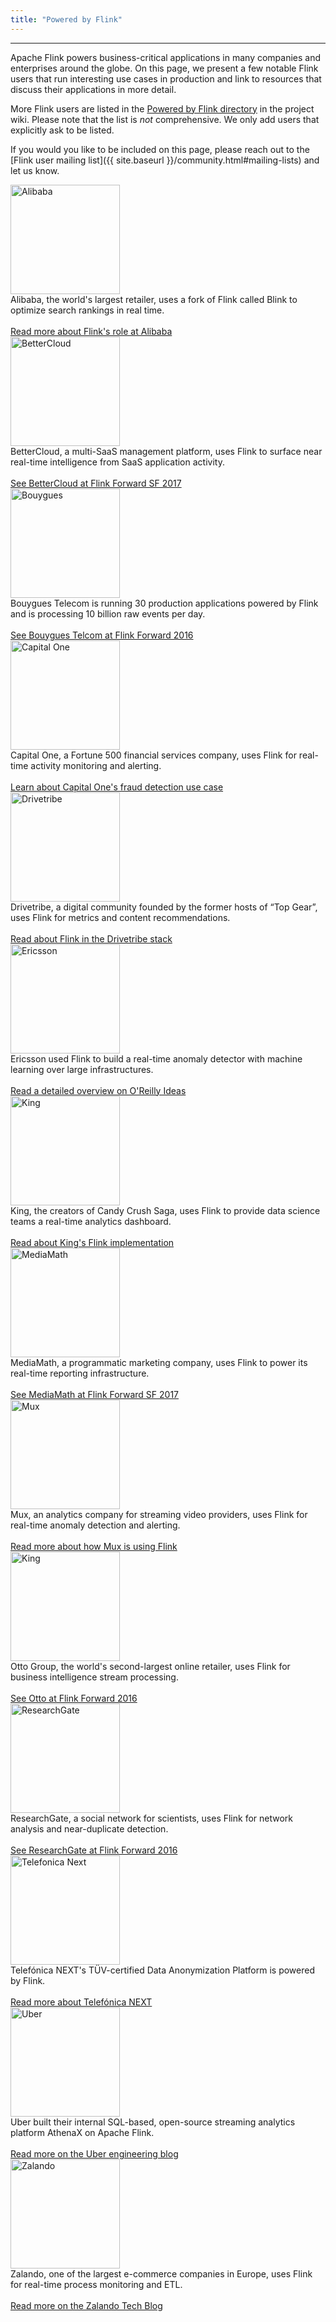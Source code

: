 ```yaml
---
title: "Powered by Flink"
---
```


<!-- --------------------------------------------- -->
<!--                Powered by Flink
<!-- --------------------------------------------- -->

<hr />

Apache Flink powers business-critical applications in many companies and enterprises around the globe. On this page, we present a few notable Flink users that run interesting use cases in production and link to resources that discuss their applications in more detail.

More Flink users are listed in the <a href="https://cwiki.apache.org/confluence/display/FLINK/Powered+by+Flink" target='_blank'><small><span class="glyphicon glyphicon-new-window"></span></small> Powered by Flink directory</a> in the project wiki. Please note that the list is *not* comprehensive. We only add users that explicitly ask to be listed.

If you would you like to be included on this page, please reach out to the [Flink user mailing list]({{ site.baseurl }}/community.html#mailing-lists) and let us know.

<div class="row-fluid">

   <div class="height col-md-3 col-sm-4 col-xs-6">
      <img src="{{ site.baseurl }}/img/poweredby/alibaba-logo.png" width="175"  alt="Alibaba" /><br />
      Alibaba, the world's largest retailer, uses a fork of Flink called Blink to optimize search rankings in real time. <br><br><a href="https://data-artisans.com/blog/blink-flink-alibaba-search" target='_blank'><small><span class="glyphicon glyphicon-new-window"></span></small> Read more about Flink's role at Alibaba</a>
   </div>
   <div class="height col-md-3 col-sm-4 col-xs-6">
      <img src="{{ site.baseurl }}/img/poweredby/bettercloud-logo.png" width="175"  alt="BetterCloud" /><br />
      BetterCloud, a multi-SaaS management platform, uses Flink to surface near real-time intelligence from SaaS application activity. <br><br><a href="https://www.youtube.com/watch?v=_yHds9SvMfE&list=PLDX4T_cnKjD2UC6wJr_wRbIvtlMtkc-n2&index=10" target='_blank'><small><span class="glyphicon glyphicon-new-window"></span></small> See BetterCloud at Flink Forward SF 2017</a>
   </div>
   <div class="height col-md-3 col-sm-4 col-xs-6">
      <img src="{{ site.baseurl }}/img/poweredby/bouygues-logo.jpg" width="175"  alt="Bouygues" /><br />
      Bouygues Telecom is running 30 production applications powered by Flink and is processing 10 billion raw events per day. <br><br><a href="http://2016.flink-forward.org/kb_sessions/a-brief-history-of-time-with-apache-flink-real-time-monitoring-and-analysis-with-flink-kafka-hb/" target='_blank'><small><span class="glyphicon glyphicon-new-window"></span></small> See Bouygues Telcom at Flink Forward 2016</a>
   </div>
   <div class="height col-md-3 col-sm-4 col-xs-6">
      <img src="{{ site.baseurl }}/img/poweredby/capital-one-logo.png" width="175"  alt="Capital One" /><br />
      Capital One, a Fortune 500 financial services company, uses Flink for real-time activity monitoring and alerting. <br><br><a href="https://www.slideshare.net/FlinkForward/flink-forward-san-francisco-2018-andrew-gao-jeff-sharpe-finding-bad-acorns" target='_blank'><small><span class="glyphicon glyphicon-new-window"></span></small> Learn about Capital One's fraud detection use case</a>
   </div>
   <div class="height col-md-3 col-sm-4 col-xs-6">
      <img src="{{ site.baseurl }}/img/poweredby/dtrb-logo.png" width="175"  alt="Drivetribe" /><br />
      Drivetribe, a digital community founded by the former hosts of “Top Gear”, uses Flink for metrics and content recommendations. <br><br><a href="https://data-artisans.com/drivetribe-cqrs-apache-flink/" target='_blank'><small><span class="glyphicon glyphicon-new-window"></span></small> Read about Flink in the Drivetribe stack</a>
   </div>

   <div class="height col-md-3 col-sm-4 col-xs-6">
      <img src="{{ site.baseurl }}/img/poweredby/ericsson-logo.png" width="175"  alt="Ericsson" /><br />
      Ericsson used Flink to build a real-time anomaly detector with machine learning over large infrastructures. <br><br><a href="https://www.oreilly.com/ideas/applying-the-kappa-architecture-in-the-telco-industry" target='_blank'><small><span class="glyphicon glyphicon-new-window"></span></small> Read a detailed overview on O'Reilly Ideas</a>
   </div>
   <div class="height col-md-3 col-sm-4 col-xs-6">
   <img src="{{ site.baseurl }}/img/poweredby/king-logo.png" width="175" alt="King" />
         <br />
         King, the creators of Candy Crush Saga, uses Flink to provide data science teams a real-time analytics dashboard. <br><br><a href="https://techblog.king.com/rbea-scalable-real-time-analytics-king/" target='_blank'><small><span class="glyphicon glyphicon-new-window"></span></small> Read about King's Flink implementation</a>
   </div>
   <div class="height col-md-3 col-sm-4 col-xs-6">
   <img src="{{ site.baseurl }}/img/poweredby/mediamath-logo.png" width="175" alt="MediaMath" />
         <br />
         MediaMath, a programmatic marketing company, uses Flink to power its real-time reporting infrastructure. <br><br><a href="https://www.youtube.com/watch?v=mSLesPzWplA&index=13&list=PLDX4T_cnKjD2UC6wJr_wRbIvtlMtkc-n2" target='_blank'><small><span class="glyphicon glyphicon-new-window"></span></small> See MediaMath at Flink Forward SF 2017</a>
   </div>
   <div class="height col-md-3 col-sm-4 col-xs-6">
   <img src="{{ site.baseurl }}/img/poweredby/mux-logo.png" width="175" alt="Mux" />
         <br />
         Mux, an analytics company for streaming video providers, uses Flink for real-time anomaly detection and alerting. <br><br><a href="https://mux.com/blog/discovering-anomalies-in-real-time-with-apache-flink/" target='_blank'><small><span class="glyphicon glyphicon-new-window"></span></small> Read more about how Mux is using Flink</a>
   </div>
   <div class="height col-md-3 col-sm-4 col-xs-6">
   <img src="{{ site.baseurl }}/img/poweredby/otto-group-logo.png" width="175" alt="King" />
         <br />
         Otto Group, the world's second-largest online retailer, uses Flink for business intelligence stream processing. <br><br><a href="http://2016.flink-forward.org/kb_sessions/flinkspector-taming-the-squirrel/" target='_blank'><small><span class="glyphicon glyphicon-new-window"></span></small> See Otto at Flink Forward 2016</a>
   </div>
   <div class="height col-md-3 col-sm-4 col-xs-6">
   <img src="{{ site.baseurl }}/img/poweredby/researchgate-logo.png" width="175" alt="ResearchGate" /><br />
         ResearchGate, a social network for scientists, uses Flink for network analysis and near-duplicate detection. <br><br><a href="http://2016.flink-forward.org/kb_sessions/joining-infinity-windowless-stream-processing-with-flink/" target='_blank'><small><span class="glyphicon glyphicon-new-window"></span></small> See ResearchGate at Flink Forward 2016</a>
  </div>
   </div>
   <div class="height col-md-3 col-sm-4 col-xs-6">
   <img src="{{ site.baseurl }}/img/poweredby/telefonica-next-logo.png" width="175" alt="Telefonica Next" /><br />
         Telefónica NEXT's TÜV-certified Data Anonymization Platform is powered by Flink. <br><br><a href="https://next.telefonica.de/en/solutions/big-data-privacy-services" target='_blank'><small><span class="glyphicon glyphicon-new-window"></span></small> Read more about Telefónica NEXT</a>
   </div>
  <div class="height col-md-3 col-sm-4 col-xs-6">
   <img src="{{ site.baseurl }}/img/poweredby/uber-logo.png" width="175" alt="Uber" /><br />
         Uber built their internal SQL-based, open-source streaming analytics platform AthenaX on Apache Flink. <br><br><a href="https://eng.uber.com/athenax/" target='_blank'><small><span class="glyphicon glyphicon-new-window"></span></small> Read more on the Uber engineering blog</a>
   </div>
   <div class="height col-md-3 col-sm-4 col-xs-6">
   <img src="{{ site.baseurl }}/img/poweredby/zalando-logo.jpg" width="175" alt="Zalando" /><br />
         Zalando, one of the largest e-commerce companies in Europe, uses Flink for real-time process monitoring and ETL. <br><br><a href="https://jobs.zalando.com/tech/blog/complex-event-generation-for-business-process-monitoring-using-apache-flink" target='_blank'><small><span class="glyphicon glyphicon-new-window"></span></small> Read more on the Zalando Tech Blog</a>


</div>

<script>
$( document ).ready(function() {
    var heights = $(".height").map(function() {
        return $(this).height();
    }).get(),

    maxHeight = Math.max.apply(null, heights);

    $(".height").height(maxHeight);
});
</script>
